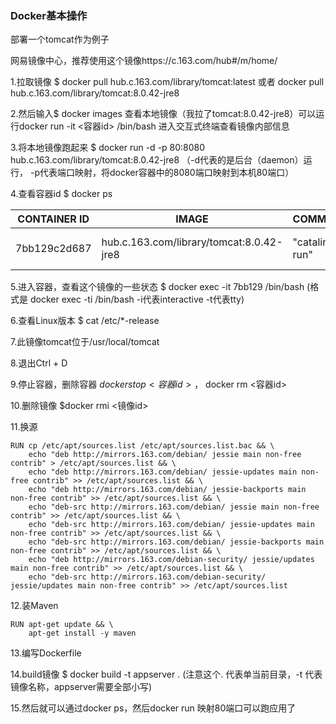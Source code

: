 ### Docker基本操作

部署一个tomcat作为例子

网易镜像中心，推荐使用这个镜像https://c.163.com/hub#/m/home/

1.拉取镜像   $ docker pull hub.c.163.com/library/tomcat:latest   或者   docker pull hub.c.163.com/library/tomcat:8.0.42-jre8

2.然后输入$ docker images 查看本地镜像（我拉了tomcat:8.0.42-jre8）可以运行docker run -it <容器id> /bin/bash 进入交互式终端查看镜像内部信息

3.将本地镜像跑起来  $ docker run -d -p 80:8080 hub.c.163.com/library/tomcat:8.0.42-jre8   （-d代表的是后台（daemon）运行， -p代表端口映射，将docker容器中的8080端口映射到本机80端口）

4.查看容器id   $ docker ps 

| CONTAINER ID | IMAGE                                    | COMMAND           | CREATED       | STATUS       | PORTS    | NAMES           |
| ------------ | ---------------------------------------- | ----------------- | ------------- | ------------ | -------- | --------------- |
| 7bb129c2d687 | hub.c.163.com/library/tomcat:8.0.42-jre8 | "catalina.sh run" | 5 seconds ago | Up 2 seconds | 8080/tcp | hopeful_murdock |

5.进入容器，查看这个镜像的一些状态 $ docker exec -it 7bb129 /bin/bash   (格式是 docker exec -ti <container name> /bin/bash   -i代表interactive   -t代表tty)

6.查看Linux版本 $ cat /etc/*-release

7.此镜像tomcat位于/usr/local/tomcat

8.退出Ctrl + D

9.停止容器，删除容器 $docker stop <容器id>，$ docker rm <容器id>

10.删除镜像 $docker rmi <镜像id>

11.换源

```shell
RUN cp /etc/apt/sources.list /etc/apt/sources.list.bac && \
    echo "deb http://mirrors.163.com/debian/ jessie main non-free contrib" > /etc/apt/sources.list && \
    echo "deb http://mirrors.163.com/debian/ jessie-updates main non-free contrib" >> /etc/apt/sources.list && \
    echo "deb http://mirrors.163.com/debian/ jessie-backports main non-free contrib" >> /etc/apt/sources.list && \
    echo "deb-src http://mirrors.163.com/debian/ jessie main non-free contrib" >> /etc/apt/sources.list && \
    echo "deb-src http://mirrors.163.com/debian/ jessie-updates main non-free contrib" >> /etc/apt/sources.list && \
    echo "deb-src http://mirrors.163.com/debian/ jessie-backports main non-free contrib" >> /etc/apt/sources.list && \
    echo "deb http://mirrors.163.com/debian-security/ jessie/updates main non-free contrib" >> /etc/apt/sources.list && \
    echo "deb-src http://mirrors.163.com/debian-security/ jessie/updates main non-free contrib" >> /etc/apt/sources.list

```

12.装Maven

```shell
RUN apt-get update && \  
	apt-get install -y maven
```

13.编写Dockerfile

14.build镜像 $ docker build -t appserver .  (注意这个.  代表单当前目录，-t 代表镜像名称，appserver需要全部小写)

15.然后就可以通过docker ps，然后docker run 映射80端口可以跑应用了
